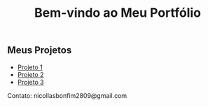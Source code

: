 

<!DOCTYPE html>
<html lang="en">
<head>
    <meta charset="UTF-8">
    <meta name="viewport" content="width=device-width, initial-scale=1.0">
    <link rel="stylesheet" href="styles.css">
</head>
<body>
    <header>
        <h1>Bem-vindo ao Meu Portfólio</h1>
    </header>
    <sction id="projects">
        <h2>Meus Projetos</h2>
        <ul>
            <li><a href="https://github.com/seu-username/projeto1">Projeto 1</a></li>
            <li><a href="https://github.com/seu-username/projeto2">Projeto 2</a></li>
            <li><a href="https://github.com/seu-username/projeto3">Projeto 3</a></li>
        </ul>
    </section>
    <footer>
        <p>Contato: nicollasbonfim2809@gmail.com</p>
    </footer>
</body>
</html>
